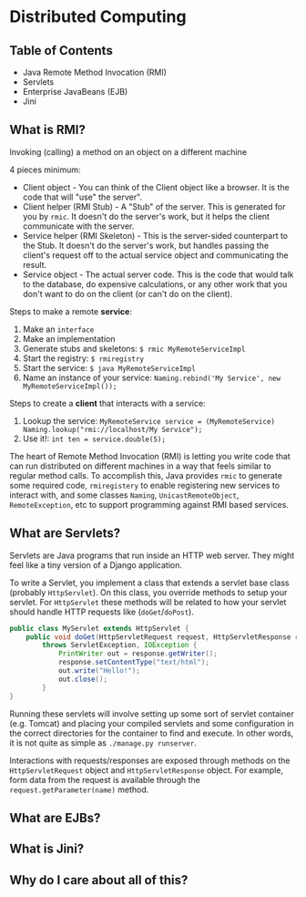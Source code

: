 # Distributed Computing

## Table of Contents

- Java Remote Method Invocation (RMI)
- Servlets
- Enterprise JavaBeans (EJB)
- Jini

## What is RMI?

Invoking (calling) a method on an object on a different machine

4 pieces minimum:

- Client object -
  You can think of the Client object like a browser. It is the code that will "use" the server".
- Client helper (RMI Stub) -
  A "Stub" of the server. This is generated for you by `rmic`. It doesn't do the server's work, but it
  helps the client communicate with the server.
- Service helper (RMI Skeleton) -
  This is the server-sided counterpart to the Stub. It doesn't do the server's work, but handles passing
  the client's request off to the actual service object and communicating the result.
- Service object -
  The actual server code. This is the code that would talk to the database, do expensive calculations,
  or any other work that you don't want to do on the client (or can't do on the client).

Steps to make a remote **service**:

1. Make an `interface`
2. Make an implementation
3. Generate stubs and skeletons: `$ rmic MyRemoteServiceImpl`
4. Start the registry: `$ rmiregistry`
5. Start the service: `$ java MyRemoteServiceImpl`
6. Name an instance of your service: `Naming.rebind('My Service', new MyRemoteServiceImpl());`

Steps to create a **client** that interacts with a service:

1. Lookup the service: `MyRemoteService service = (MyRemoteService) Naming.lookup("rmi://localhost/My Service");`
2. Use it!: `int ten = service.double(5);`

The heart of Remote Method Invocation (RMI) is letting you write code that can run distributed
on different machines in a way that feels similar to regular method calls. To accomplish this,
Java provides `rmic` to generate some required code, `rmiregistery` to enable registering
new services to interact with, and some classes `Naming`, `UnicastRemoteObject`, `RemoteException`,
etc to support programming against RMI based services.

## What are Servlets?

Servlets are Java programs that run inside an HTTP web server. They might feel like a tiny version of a Django application.

To write a Servlet, you implement a class that extends a servlet base class (probably `HttpServlet`).
On this class, you override methods to setup your servlet.
For `HttpServlet` these methods will be related to how your servlet should handle HTTP requests like (`doGet`/`doPost`).

```java
public class MyServlet extends HttpServlet {
    public void doGet(HttpServletRequest request, HttpServletResponse response)
        throws ServletException, IOException {
            PrintWriter out = response.getWriter();
            response.setContentType("text/html");
            out.write("Hello!");
            out.close();
        }
}
```

Running these servlets will involve setting up some sort of servlet container (e.g. Tomcat) and
placing your compiled servlets and some configuration in the correct directories for the container
to find and execute. In other words, it is not quite as simple as `./manage.py runserver`.

Interactions with requests/responses are exposed through methods on the `HttpServletRequest` object
and `HttpServletResponse` object. For example, form data from the request is available through the
`request.getParameter(name)` method.

## What are EJBs?

## What is Jini?

## Why do I care about all of this?
